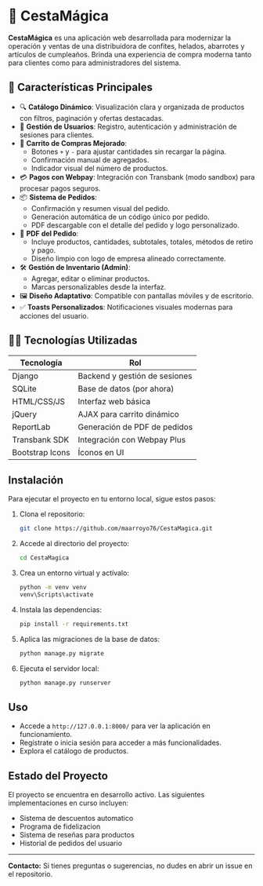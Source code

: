 # 🧺 CestaMágica

**CestaMágica** es una aplicación web desarrollada para modernizar la operación y ventas de una distribuidora de confites, helados, abarrotes y artículos de cumpleaños. Brinda una experiencia de compra moderna tanto para clientes como para administradores del sistema.

## 🚀 Características Principales

- 🔍 **Catálogo Dinámico**: Visualización clara y organizada de productos con filtros, paginación y ofertas destacadas.
- 👤 **Gestión de Usuarios**: Registro, autenticación y administración de sesiones para clientes.
- 🛒 **Carrito de Compras Mejorado**:
  - Botones `+` y `-` para ajustar cantidades sin recargar la página.
  - Confirmación manual de agregados.
  - Indicador visual del número de productos.
- 💳 **Pagos con Webpay**: Integración con Transbank (modo sandbox) para procesar pagos seguros.
- 📦 **Sistema de Pedidos**:
  - Confirmación y resumen visual del pedido.
  - Generación automática de un código único por pedido.
  - PDF descargable con el detalle del pedido y logo personalizado.
- 🧾 **PDF del Pedido**:
  - Incluye productos, cantidades, subtotales, totales, métodos de retiro y pago.
  - Diseño limpio con logo de empresa alineado correctamente.
- 🛠️ **Gestión de Inventario (Admin)**:
  - Agregar, editar o eliminar productos.
  - Marcas personalizables desde la interfaz.
- 🖼️ **Diseño Adaptativo**: Compatible con pantallas móviles y de escritorio.
- ✅ **Toasts Personalizados**: Notificaciones visuales modernas para acciones del usuario.

## 🧑‍💻 Tecnologías Utilizadas

| Tecnología     | Rol                               |
|----------------|------------------------------------|
| Django         | Backend y gestión de sesiones     |
| SQLite         | Base de datos (por ahora)         |
| HTML/CSS/JS    | Interfaz web básica               |
| jQuery         | AJAX para carrito dinámico        |
| ReportLab      | Generación de PDF de pedidos      |
| Transbank SDK  | Integración con Webpay Plus       |
| Bootstrap Icons| Íconos en UI                      |


## Instalación
Para ejecutar el proyecto en tu entorno local, sigue estos pasos:

1. Clona el repositorio:
   ```sh
   git clone https://github.com/maarroyo76/CestaMagica.git
   ```
2. Accede al directorio del proyecto:
   ```sh
   cd CestaMagica
   ```
3. Crea un entorno virtual y actívalo:
   ```sh
   python -m venv venv
   venv\Scripts\activate
   ```
4. Instala las dependencias:
   ```sh
   pip install -r requirements.txt
   ```
5. Aplica las migraciones de la base de datos:
   ```sh
   python manage.py migrate
   ```
6. Ejecuta el servidor local:
   ```sh
   python manage.py runserver
   ```

## Uso
- Accede a `http://127.0.0.1:8000/` para ver la aplicación en funcionamiento.
- Regístrate o inicia sesión para acceder a más funcionalidades.
- Explora el catálogo de productos.

## Estado del Proyecto
El proyecto se encuentra en desarrollo activo. Las siguientes implementaciones en curso incluyen:
- Sistema de descuentos automatico
- Programa de fidelizacion
- Sistema de reseñas para productos
- Historial de pedidos del usuario

---
**Contacto:** Si tienes preguntas o sugerencias, no dudes en abrir un issue en el repositorio.
